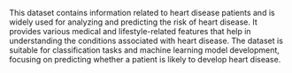 This dataset contains information related to heart disease patients and is widely used for analyzing and predicting the risk of heart disease. It provides various medical and lifestyle-related features that help in understanding the conditions associated with heart disease. The dataset is suitable for classification tasks and machine learning model development, focusing on predicting whether a patient is likely to develop heart disease.
